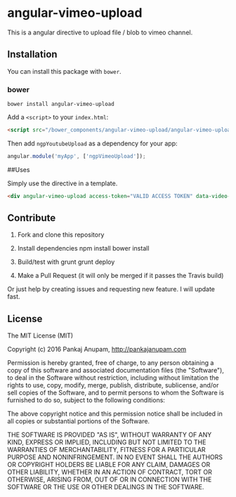 # angular-vimeo-upload
This is a angular directive to upload file / blob to vimeo channel.

## Installation

You can install this package with `bower`.

### bower

```shell
bower install angular-vimeo-upload
```

Add a `<script>` to your `index.html`:

```html
<script src="/bower_components/angular-vimeo-upload/angular-vimeo-upload.js"></script>
```

Then add `ngpYoutubeUpload` as a dependency for your app:

```javascript
angular.module('myApp', ['ngpVimeoUpload']);
```

##Uses

Simply use the directive in a template. 
```html
<div angular-vimeo-upload access-token="VALID ACCESS TOKEN" data-video-title="{{name}}" data-video-desc="{{desc}}" ></div>
```

## Contribute

1. Fork and clone this repository
2. Install dependencies
    npm install
    bower install

3. Build/test with grunt
    grunt deploy

4. Make a Pull Request (it will only be merged if it passes the Travis build)

Or just help by creating issues and requesting new feature. I will update fast.

## License

The MIT License (MIT)

Copyright (c) 2016 Pankaj Anupam, http://pankajanupam.com

Permission is hereby granted, free of charge, to any person obtaining a copy
of this software and associated documentation files (the "Software"), to deal
in the Software without restriction, including without limitation the rights
to use, copy, modify, merge, publish, distribute, sublicense, and/or sell
copies of the Software, and to permit persons to whom the Software is
furnished to do so, subject to the following conditions:

The above copyright notice and this permission notice shall be included in all
copies or substantial portions of the Software.

THE SOFTWARE IS PROVIDED "AS IS", WITHOUT WARRANTY OF ANY KIND, EXPRESS OR
IMPLIED, INCLUDING BUT NOT LIMITED TO THE WARRANTIES OF MERCHANTABILITY,
FITNESS FOR A PARTICULAR PURPOSE AND NONINFRINGEMENT. IN NO EVENT SHALL THE
AUTHORS OR COPYRIGHT HOLDERS BE LIABLE FOR ANY CLAIM, DAMAGES OR OTHER
LIABILITY, WHETHER IN AN ACTION OF CONTRACT, TORT OR OTHERWISE, ARISING FROM,
OUT OF OR IN CONNECTION WITH THE SOFTWARE OR THE USE OR OTHER DEALINGS IN THE
SOFTWARE.